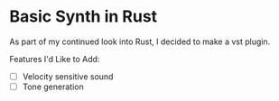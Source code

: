 # Basic Synth in Rust
As part of my continued look into Rust, I decided to make a vst plugin.

Features I'd Like to Add:
- [ ] Velocity sensitive sound
- [ ] Tone generation
